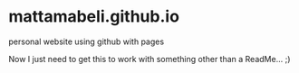 # mattamabeli.github.io
personal website using github with pages

Now I just need to get this to work with something other than a ReadMe... ;)
